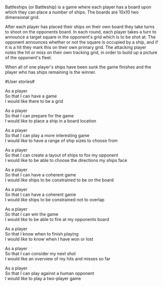 Battleships (or Battleship) is a game where each player has a board upon which they can place a number of ships. The boards are 10x10 two dimensional grid.

After each player has placed their ships on their own board they take turns to shoot on the opponents board. In each round, each player takes a turn to announce a target square in the opponent's grid which is to be shot at. The opponent announces whether or not the square is occupied by a ship, and if it is a hit they mark this on their own primary grid. The attacking player notes the hit or miss on their own tracking grid, in order to build up a picture of the opponent's fleet.

When all of one player's ships have been sunk the game finishes and the player who has ships remaining is the winner.

#User stories#

As a player<br>
So that I can have a game<br>
I would like there to be a grid<br>

As a player<br>
So that I can prepare for the game<br>
I would like to place a ship in a board location<br>

As a player<br>
So that I can play a more interesting game<br>
I would like to have a range of ship sizes to choose from<br>

As a player<br>
So that I can create a layout of ships to fox my opponent<br>
I would like to be able to choose the directions my ships face<br>

As a player<br>
So that I can have a coherent game<br>
I would like ships to be constrained to be on the board<br>

As a player<br>
So that I can have a coherent game<br>
I would like ships to be constrained not to overlap<br>

As a player<br>
So that I can win the game<br>
I would like to be able to fire at my opponents board<br>

As a player<br>
So that I know when to finish playing<br>
I would like to know when I have won or lost<br>

As a player<br>
So that I can consider my next shot<br>
I would like an overview of my hits and misses so far<br>

As a player<br>
So that I can play against a human opponent<br>
I would like to play a two-player game<br>